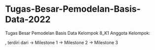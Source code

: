 # Tugas-Besar-Pemodelan-Basis-Data-2022
Tugas Besar Pemodelan Basis Data Kelompok 8_K1
Anggota Kelompok:

, terdiri dari 
  -> Milestone 1
  -> Milestone 2
  -> Milestone 3
